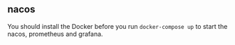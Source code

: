 ## nacos

You should install the Docker before you run `docker-compose up` to start the nacos, prometheus and grafana.

